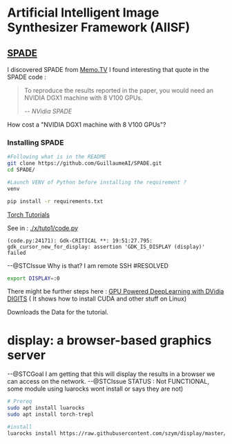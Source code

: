 # Artificial Intelligent Image Synthesizer Framework (AIISF)


## [SPADE](http://guillaumeisabelle.com/r/aif/SPADE/code)

I discovered SPADE from [Memo.TV](http://www.memo.tv/portfolio/epicganguy2019/) 
I found interesting that quote in the SPADE code : 
> To reproduce the results reported in the paper, you would need an NVIDIA DGX1 machine with 8 V100 GPUs.
>
> -- <cite>NVidia SPADE</cite>

How cost a "NVIDIA DGX1 machine with 8 V100 GPUs"?

### Installing SPADE

```sh
#Following what is in the README
git clone https://github.com/GuillaumeAI/SPADE.git
cd SPADE/

#Launch VENV of Python before installing the requirement ?
venv

pip install -r requirements.txt

```
[Torch Tutorials](https://pytorch.org/tutorials)

See in : [./x/tuto1/code.py](./x/transfer_leaning/code.py)

```log
(code.py:24171): Gdk-CRITICAL **: 19:51:27.795: gdk_cursor_new_for_display: assertion 'GDK_IS_DISPLAY (display)' failed
```
--@STCIssue Why is that? I am remote SSH #RESOLVED
```sh
export DISPLAY=:0
```

There might be further steps here : [GPU Powered DeepLearning with DVidia DIGITS](http://www.joyofdata.de/blog/gpu-powered-deeplearning-with-nvidia-digits/) ( It shows how to install CUDA and other stuff on Linux)

Downloads the Data for the tutorial.


# display: a browser-based graphics server
--@STCGoal I am getting that this will display the results in a browser we can access on the network.
--@STCIssue STATUS : Not FUNCTIONAL, some module using luarocks wont install or says they are not)


```sh
# Prereq
sudo apt install luarocks
sudo apt install torch-trepl

#install
luarocks install https://raw.githubusercontent.com/szym/display/master/display-scm-0.rockspec
```



